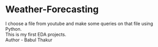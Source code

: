 # Weather-Forecasting
I choose a file from youtube and make some queries on that file using Python.
<br>
This is my first EDA projects.
<br>
Author - Babul Thakur
